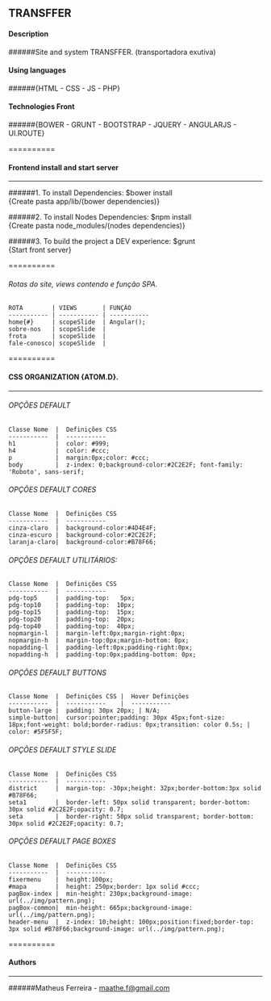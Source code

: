 TRANSFFER
------------------

#### Description
######Site and system TRANSFFER. (transportadora exutiva) 

#### Using languages
######{HTML - CSS - JS - PHP}

#### Technologies Front
######{BOWER - GRUNT - BOOTSTRAP - JQUERY - ANGULARJS - UI.ROUTE}

==========

#### Frontend install and start server
------------------  

######1. To install Dependencies:
	  $bower install  
	  {Create pasta app/lib/(bower dependencies)}

######2. To install Nodes Dependencies:
	  $npm install  
	  {Create pasta node_modules/(nodes dependencies)}

######3. To build the project a DEV experience:
	  $grunt   
	  {Start front server}

==========

###### Rotas do site, views contendo e função SPA.
	ROTA        | VIEWS       | FUNÇÃO
	----------- | ----------- | -----------
	home{#}     | scopeSlide  | Angular();
	sobre-nos   | scopeSlide  | 
	frota       | scopeSlide  | 	
	fale-conosco| scopeSlide  | 

==========

#### CSS ORGANIZATION {ATOM.D}.
------------------  

###### OPÇÕES DEFAULT
	Classe Nome  |  Definições CSS
	-----------  |  -----------
	h1           |  color: #999;
	h4           |  color: #ccc;
	p            |  margin:0px;color: #ccc;
	body         |  z-index: 0;background-color:#2C2E2F; font-family: 'Roboto', sans-serif;	

###### OPÇÕES DEFAULT CORES
	Classe Nome  |  Definições CSS
	-----------  |  -----------
	cinza-claro  |  background-color:#4D4E4F;
	cinza-escuro |  background-color:#2C2E2F;
	laranja-claro|  background-color:#B78F66;

###### OPÇÕES DEFAULT UTILITÁRIOS:
	Classe Nome  |  Definições CSS
	-----------  |  -----------
	pdg-top5     |  padding-top:   5px;
	pdg-top10    |  padding-top:  10px;
	pdg-top15    |  padding-top:  15px;
	pdg-top20    |  padding-top:  20px;
	pdg-top40    |  padding-top:  40px;
	nopmargin-l  |  margin-left:0px;margin-right:0px;
	nopmargin-h  |  margin-top:0px;margin-bottom: 0px;	
	nopadding-l  |  padding-left:0px;padding-right:0px;
	nopadding-h  |  padding-top:0px;padding-bottom: 0px;

###### OPÇÕES DEFAULT BUTTONS 
	Classe Nome  |  Definições CSS |  Hover Definições
	-----------  |  -----------    |  -----------
	button-large |  padding: 30px 20px; | N/A;
	simple-button|  cursor:pointer;padding: 30px 45px;font-size: 18px;font-weight: bold;border-radius: 0px;transition: color 0.5s; | color: #5F5F5F;

###### OPÇÕES DEFAULT STYLE SLIDE
	Classe Nome  |  Definições CSS
	-----------  |  -----------
	district     |  margin-top: -30px;height: 32px;border-bottom:3px solid #B78F66;
	seta1        |  border-left: 50px solid transparent; border-bottom: 30px solid #2C2E2F;opacity: 0.7;
	seta         |  border-right: 50px solid transparent; border-bottom: 30px solid #2C2E2F;opacity: 0.7;

###### OPÇÕES DEFAULT PAGE BOXES
	Classe Nome  |  Definições CSS
	-----------  |  -----------
	fixermenu    |  height:100px;	
	#mapa        |  height: 250px;border: 1px solid #ccc;	
	pagBox-index |  min-height: 230px;background-image: url(../img/pattern.png);
	pagBox-common|  min-height: 665px;background-image: url(../img/pattern.png);	
	header-menu  |  z-index: 10;height: 100px;position:fixed;border-top: 3px solid #B78F66;background-image: url(../img/pattern.png);

==========

#### Authors
------------------

######Matheus Ferreira - <maathe.f@gmail.com>
